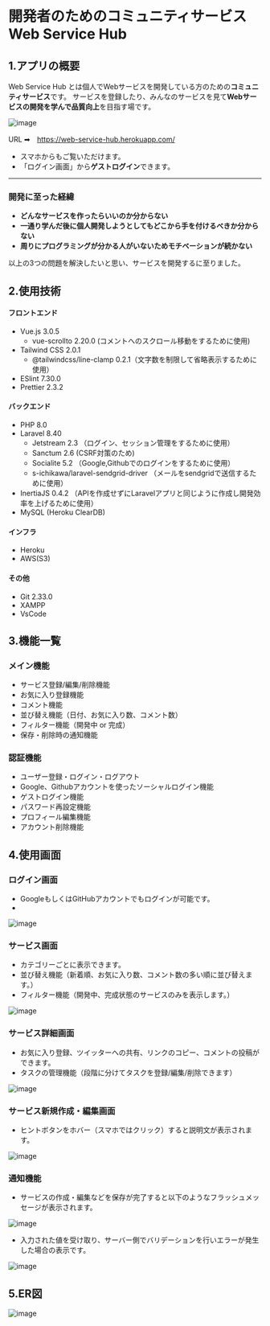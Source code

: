 #  開発者のためのコミュニティサービス Web Service Hub 

## 1.アプリの概要

Web Service Hub とは個人でWebサービスを開発している方のための**コミュニティサービス**です。
サービスを登録したり、みんなのサービスを見て**Webサービスの開発を学んで品質向上**を目指す場です。

![image](https://user-images.githubusercontent.com/58462002/136169980-c984311b-bb5e-4edb-801c-e541f4c28971.png)

URL ➡　https://web-service-hub.herokuapp.com/

- スマホからもご覧いただけます。
- 「ログイン画面」から**ゲストログイン**できます。

----

### 開発に至った経緯

- **どんなサービスを作ったらいいのか分からない**
- **一通り学んだ後に個人開発しようとしてもどこから手を付けるべきか分からない**
- **周りにプログラミングが分かる人がいないためモチベーションが続かない**

以上の3つの問題を解決したいと思い、サービスを開発するに至りました。

## 2.使用技術

#### フロントエンド
- Vue.js 3.0.5
  - vue-scrollto 2.20.0 (コメントへのスクロール移動をするために使用)
- Tailwind CSS 2.0.1
  - @tailwindcss/line-clamp 0.2.1（文字数を制限して省略表示するために使用）
- ESlint 7.30.0
- Prettier 2.3.2

#### バックエンド
- PHP 8.0
- Laravel 8.40
  - Jetstream 2.3 （ログイン、セッション管理をするために使用）
  - Sanctum 2.6 (CSRF対策のため)
  - Socialite 5.2 （Google,Githubでのログインをするために使用）
  - s-ichikawa/laravel-sendgrid-driver （メールをsendgridで送信するために使用）
- InertiaJS 0.4.2 （APIを作成せずにLaravelアプリと同じように作成し開発効率を上げるために使用）
- MySQL (Heroku ClearDB)

#### インフラ
- Heroku
- AWS(S3)

#### その他
- Git 2.33.0
- XAMPP
- VsCode

## 3.機能一覧

### メイン機能
- サービス登録/編集/削除機能
- お気に入り登録機能
- コメント機能
- 並び替え機能（日付、お気に入り数、コメント数）
- フィルター機能（開発中 or 完成）
- 保存・削除時の通知機能 

### 認証機能
- ユーザー登録・ログイン・ログアウト
- Google、Githubアカウントを使ったソーシャルログイン機能
- ゲストログイン機能
- パスワード再設定機能
- プロフィール編集機能
- アカウント削除機能

## 4.使用画面

### ログイン画面
- GoogleもしくはGitHubアカウントでもログインが可能です。
- 
![image](https://user-images.githubusercontent.com/58462002/136170374-18463cb4-e411-484e-9453-e33b55d2868e.png)

### サービス画面
- カテゴリーごとに表示できます。
- 並び替え機能（新着順、お気に入り数、コメント数の多い順に並び替えます。）
- フィルター機能（開発中、完成状態のサービスのみを表示します。）

![image](https://user-images.githubusercontent.com/58462002/136170911-337c7747-76fa-4eea-9062-1c04910bacb2.png)

### サービス詳細画面
- お気に入り登録、ツイッターへの共有、リンクのコピー、コメントの投稿ができます。
- タスクの管理機能（段階に分けてタスクを登録/編集/削除できます）

![image](https://user-images.githubusercontent.com/58462002/136500138-841be1cf-344b-450b-80e8-fddae1b43099.png)


### サービス新規作成・編集画面
- ヒントボタンをホバー（スマホではクリック）すると説明文が表示されます。

![image](https://user-images.githubusercontent.com/58462002/136499321-7fc9e34e-c565-4637-8420-13ea10ac3db1.png)

### 通知機能
- サービスの作成・編集などを保存が完了すると以下のようなフラッシュメッセージが表示されます。

![image](https://user-images.githubusercontent.com/58462002/136498641-ab9e823c-1f4f-4543-b4b1-628d0a827e70.png)

- 入力された値を受け取り、サーバー側でバリデーションを行いエラーが発生した場合の表示です。

![image](https://user-images.githubusercontent.com/58462002/136498204-ef50a263-4a0a-46f2-84a9-0ee8c0563d3f.png)


## 5.ER図

![image](https://user-images.githubusercontent.com/58462002/136184384-6f103473-6128-4cd3-a89c-958501517e1f.png)
